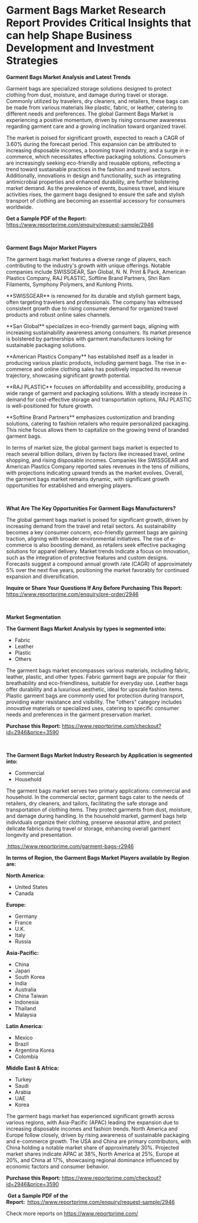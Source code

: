 <p><h1>Garment Bags Market Research Report Provides Critical Insights that can help Shape Business Development and Investment Strategies</h1></p><p><strong>Garment Bags Market Analysis and Latest Trends</strong></p>
<p><p>Garment bags are specialized storage solutions designed to protect clothing from dust, moisture, and damage during travel or storage. Commonly utilized by travelers, dry cleaners, and retailers, these bags can be made from various materials like plastic, fabric, or leather, catering to different needs and preferences. The global Garment Bags Market is experiencing a positive momentum, driven by rising consumer awareness regarding garment care and a growing inclination toward organized travel.</p><p>The market is poised for significant growth, expected to reach a CAGR of 3.60% during the forecast period. This expansion can be attributed to increasing disposable incomes, a booming travel industry, and a surge in e-commerce, which necessitates effective packaging solutions. Consumers are increasingly seeking eco-friendly and reusable options, reflecting a trend toward sustainable practices in the fashion and travel sectors. Additionally, innovations in design and functionality, such as integrating antimicrobial properties and enhanced durability, are further bolstering market demand. As the prevalence of events, business travel, and leisure activities rises, the garment bags designed to ensure the safe and stylish transport of clothing are becoming an essential accessory for consumers worldwide.</p></p>
<p><strong>Get a Sample PDF of the Report:&nbsp;</strong> <a href="https://www.reportprime.com/enquiry/request-sample/2946?utm_campaign=2638&utm_medium=2&utm_source=Github&utm_content=ia&utm_term=18032025&utm_id=garment-bags">https://www.reportprime.com/enquiry/request-sample/2946</a></p>
<p>&nbsp;</p>
<p><strong>Garment Bags Major Market Players</strong></p>
<p><p>The garment bags market features a diverse range of players, each contributing to the industry's growth with unique offerings. Notable companies include SWISSGEAR, San Global, N. N. Print & Pack, American Plastics Company, RAJ PLASTIC, Softline Brand Partners, Shri Ram Filaments, Symphony Polymers, and Kunlong Prints.</p><p>**SWISSGEAR** is renowned for its durable and stylish garment bags, often targeting travelers and professionals. The company has witnessed consistent growth due to rising consumer demand for organized travel products and robust online sales channels. </p><p>**San Global** specializes in eco-friendly garment bags, aligning with increasing sustainability awareness among consumers. Its market presence is bolstered by partnerships with garment manufacturers looking for sustainable packaging solutions.</p><p>**American Plastics Company** has established itself as a leader in producing various plastic products, including garment bags. The rise in e-commerce and online clothing sales has positively impacted its revenue trajectory, showcasing significant growth potential.</p><p>**RAJ PLASTIC** focuses on affordability and accessibility, producing a wide range of garment and packaging solutions. With a steady increase in demand for cost-effective storage and transportation options, RAJ PLASTIC is well-positioned for future growth.</p><p>**Softline Brand Partners** emphasizes customization and branding solutions, catering to fashion retailers who require personalized packaging. This niche focus allows them to capitalize on the growing trend of branded garment bags.</p><p>In terms of market size, the global garment bags market is expected to reach several billion dollars, driven by factors like increased travel, online shopping, and rising disposable incomes. Companies like SWISSGEAR and American Plastics Company reported sales revenues in the tens of millions, with projections indicating upward trends as the market evolves. Overall, the garment bags market remains dynamic, with significant growth opportunities for established and emerging players.</p></p>
<p>&nbsp;</p>
<p><strong>What Are The Key Opportunities For Garment Bags Manufacturers?</strong></p>
<p><p>The global garment bags market is poised for significant growth, driven by increasing demand from the travel and retail sectors. As sustainability becomes a key consumer concern, eco-friendly garment bags are gaining traction, aligning with broader environmental initiatives. The rise of e-commerce is also boosting demand, as retailers seek effective packaging solutions for apparel delivery. Market trends indicate a focus on innovation, such as the integration of protective features and custom designs. Forecasts suggest a compound annual growth rate (CAGR) of approximately 5% over the next five years, positioning the market favorably for continued expansion and diversification.</p></p>
<p><strong>Inquire or Share Your Questions If Any Before Purchasing This Report:</strong> <a href="https://www.reportprime.com/enquiry/pre-order/2946?utm_campaign=2638&utm_medium=2&utm_source=Github&utm_content=ia&utm_term=18032025&utm_id=garment-bags">https://www.reportprime.com/enquiry/pre-order/2946</a></p>
<p>&nbsp;</p>
<p><strong>Market Segmentation</strong></p>
<p><strong>The Garment Bags Market Analysis by types is segmented into:</strong></p>
<p><ul><li>Fabric</li><li>Leather</li><li>Plastic</li><li>Others</li></ul></p>
<p><p>The garment bags market encompasses various materials, including fabric, leather, plastic, and other types. Fabric garment bags are popular for their breathability and eco-friendliness, suitable for everyday use. Leather bags offer durability and a luxurious aesthetic, ideal for upscale fashion items. Plastic garment bags are commonly used for protection during transport, providing water resistance and visibility. The "others" category includes innovative materials or specialized uses, catering to specific consumer needs and preferences in the garment preservation market.</p></p>
<p><strong>Purchase this Report:&nbsp;</strong><a href="https://www.reportprime.com/checkout?id=2946&price=3590&utm_campaign=2638&utm_medium=2&utm_source=Github&utm_content=ia&utm_term=18032025&utm_id=garment-bags">https://www.reportprime.com/checkout?id=2946&price=3590</a></p>
<p>&nbsp;</p>
<p><strong>The Garment Bags Market Industry Research by Application is segmented into:</strong></p>
<p><ul><li>Commercial</li><li>Household</li></ul></p>
<p><p>The garment bags market serves two primary applications: commercial and household. In the commercial sector, garment bags cater to the needs of retailers, dry cleaners, and tailors, facilitating the safe storage and transportation of clothing items. They protect garments from dust, moisture, and damage during handling. In the household market, garment bags help individuals organize their clothing, preserve seasonal attire, and protect delicate fabrics during travel or storage, enhancing overall garment longevity and presentation.</p></p>
<p><a href="https://www.reportprime.com/garment-bags-r2946?utm_campaign=2638&utm_medium=2&utm_source=Github&utm_content=ia&utm_term=18032025&utm_id=garment-bags">&nbsp;https://www.reportprime.com/garment-bags-r2946</a></p>
<p><strong>In terms of Region, the Garment Bags Market Players available by Region are:</strong></p>
<p>
    <p> <strong> North America: </strong>
        <ul>
            <li>United States</li>
            <li>Canada</li>
        </ul>
        </p> 
    <p> <strong> Europe: </strong>
        <ul>
            <li>Germany</li>
            <li>France</li>
            <li>U.K.</li>
            <li>Italy</li>
            <li>Russia</li>
        </ul>
        </p> 
    <p> <strong> Asia-Pacific: </strong>
        <ul>
            <li>China</li>
            <li>Japan</li>
            <li>South Korea</li>
            <li>India</li>
            <li>Australia</li>
            <li>China Taiwan</li>
            <li>Indonesia</li>
            <li>Thailand</li>
            <li>Malaysia</li>
        </ul>
        </p> 
    <p> <strong> Latin America: </strong>
        <ul>
            <li>Mexico</li>
            <li>Brazil</li>
            <li>Argentina Korea</li>
            <li>Colombia</li>
        </ul>
        </p> 
    <p> <strong> Middle East & Africa: </strong>
        <ul>
            <li>Turkey</li>
            <li>Saudi</li>
            <li>Arabia</li>
            <li>UAE</li>
            <li>Korea</li>
        </ul>
    </p>
    </p>
<p><p>The garment bags market has experienced significant growth across various regions, with Asia-Pacific (APAC) leading the expansion due to increasing disposable incomes and fashion trends. North America and Europe follow closely, driven by rising awareness of sustainable packaging and e-commerce growth. The USA and China are primary contributors, with China holding a notable market share of approximately 30%. Projected market shares indicate APAC at 38%, North America at 25%, Europe at 20%, and China at 17%, showcasing regional dominance influenced by economic factors and consumer behavior.</p></p>
<p><strong>Purchase this Report: </strong><a href="https://www.reportprime.com/checkout?id=2946&price=3590&utm_campaign=2638&utm_medium=2&utm_source=Github&utm_content=ia&utm_term=18032025&utm_id=garment-bags">https://www.reportprime.com/checkout?id=2946&price=3590</a></p>
<p>&nbsp;<strong>Get a Sample PDF of the Report:&nbsp;&nbsp;</strong><a href="https://www.reportprime.com/enquiry/request-sample/2946?utm_campaign=2638&utm_medium=2&utm_source=Github&utm_content=ia&utm_term=18032025&utm_id=garment-bags">https://www.reportprime.com/enquiry/request-sample/2946</a></p>
<p><strong></strong></p>
<p>Check more reports on <a href="https://www.reportprime.com/?utm_campaign=2638&utm_medium=2&utm_source=Github&utm_content=ia&utm_term=18032025&utm_id=garment-bags">https://www.reportprime.com/</a></p>